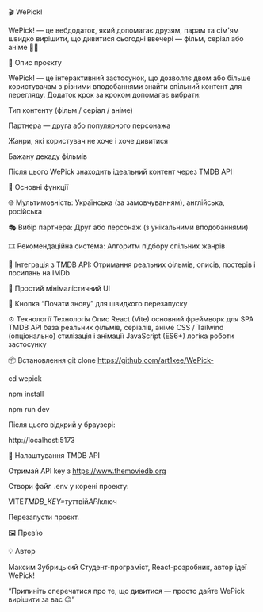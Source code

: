 🎬 WePick!

WePick! — це вебдодаток, який допомагає друзям, парам та сім'ям швидко вирішити, що дивитися сьогодні ввечері — фільм, серіал або аніме 🎥🍿

🚀 Опис проєкту

WePick! — це інтерактивний застосунок, що дозволяє двом або більше користувачам з різними вподобаннями знайти спільний контент для перегляду.
Додаток крок за кроком допомагає вибрати:

Тип контенту (фільм / серіал / аніме)

Партнера — друга або популярного персонажа

Жанри, які користувач не хоче і хоче дивитися

Бажану декаду фільмів

Після цього WePick знаходить ідеальний контент через TMDB API

🧩 Основні функції

🌐 Мультимовність: Українська (за замовчуванням), англійська, російська

🎭 Вибір партнера: Друг або персонаж (з унікальними вподобаннями)

🎞 Рекомендаційна система: Алгоритм підбору спільних жанрів

🧠 Інтеграція з TMDB API: Отримання реальних фільмів, описів, постерів і посилань на IMDb

🧱 Простий мінімалістичний UI

🔁 Кнопка “Почати знову” для швидкого перезапуску

⚙️ Технології
Технологія Опис
React (Vite) основний фреймворк для SPA
TMDB API база реальних фільмів, серіалів, аніме
CSS / Tailwind (опціонально) стилізація і анімації
JavaScript (ES6+) логіка роботи застосунку

📦 Встановлення
git clone https://github.com/art1xee/WePick-

cd wepick

npm install

npm run dev

Після цього відкрий у браузері:

http://localhost:5173

🔑 Налаштування TMDB API

Отримай API key з https://www.themoviedb.org

Створи файл .env у корені проекту:

VITE*TMDB_KEY=тут*твій*API*ключ

Перезапусти проєкт.

🖼️ Прев’ю

💡 Автор

Максим Зубрицький
Студент-програміст, React-розробник, автор ідеї WePick!

“Припиніть сперечатися про те, що дивитися — просто дайте WePick вирішити за вас 😉”
